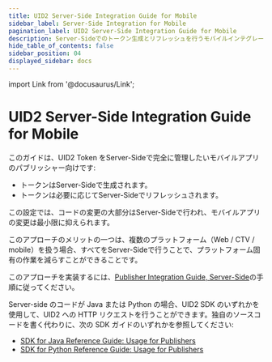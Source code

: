 ```yaml
---
title: UID2 Server-Side Integration Guide for Mobile
sidebar_label: Server-Side Integration for Mobile
pagination_label: UID2 Server-Side Integration Guide for Mobile
description: Server-Sideでのトークン生成とリフレッシュを行うモバイルインテグレーションの設定
hide_table_of_contents: false
sidebar_position: 04
displayed_sidebar: docs
---
```


import Link from '@docusaurus/Link';

# UID2 Server-Side Integration Guide for Mobile

このガイドは、UID2 Token をServer-Sideで完全に管理したいモバイルアプリのパブリッシャー向けです:

- トークンはServer-Sideで生成されます。
- トークンは必要に応じてServer-Sideでリフレッシュされます。

この設定では、コードの変更の大部分はServer-Sideで行われ、モバイルアプリの変更は最小限に抑えられます。

このアプローチのメリットの一つは、複数のプラットフォーム（Web / CTV / mobile）を扱う場合、すべてをServer-Sideで行うことで、プラットフォーム固有の作業を減らすことができることです。

このアプローチを実装するには、[Publisher Integration Guide, Server-Side](integration-publisher-server-side.md)の手順に従ってください。

Server-side のコードが Java または Python の場合、UID2 SDK のいずれかを使用して、UID2 への HTTP リクエストを行うことができます。独自のソースコードを書く代わりに、次の SDK ガイドのいずれかを参照してください:

- [SDK for Java Reference Guide: Usage for Publishers](../sdks/sdk-ref-java.md#usage-for-publishers)
- [SDK for Python Reference Guide: Usage for Publishers](../sdks/sdk-ref-python.md#usage-for-publishers)
